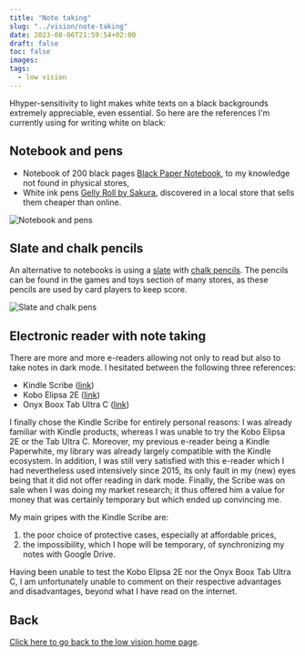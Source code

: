 ```yaml
---
title: "Note taking"
slug: "../vision/note-taking"
date: 2023-08-06T21:59:54+02:00
draft: false
toc: false
images:
tags:
  - low vision
---
```

Hhyper-sensitivity to light makes white texts on a black backgrounds extremely appreciable, even essential. So here are the references I'm currently using for writing white on black:

## Notebook and pens
- Notebook of 200 black pages [Black Paper Notebook](https://www.amazon.fr/dp/B0C1HWZ7N1), to my knowledge not found in physical stores,
- White ink pens [Gelly Roll by Sakura](https://www.amazon.fr/dp/B07DN9KRCJ), discovered in a local store that sells them cheaper than online.

![Notebook and pens](/vision/notebook-pens.png)


## Slate and chalk pencils
An alternative to notebooks is using a [slate](https://www.jumbo.ch/fr/sejour-eclairage/accessoires-d-interieur/panneaux-d-affichage-tapis/ardoise-murale-woody/p/5996775) with [chalk pencils](https://www.jumbo.ch/fr/sejour-eclairage/papeterie/fournituresappareils-de-bureau/divers/3-craies-pour-jeux-de-carte/p/4210167). The pencils can be found in the games and toys section of many stores, as these pencils are used by card players to keep score.

![Slate and chalk pens](/vision/chalkboard-pens.png)


## Electronic reader with note taking
There are more and more e-readers allowing not only to read but also to take notes in dark mode. I hesitated between the following three references:
- Kindle Scribe ([link](https://www.amazon.fr/dp/B09BSQ365J))
- Kobo Elipsa 2E ([link](https://www.kobo.com/media-hub/kobo-elipsa-2e))
- Onyx Boox Tab Ultra C ([link](https://onyxboox.com/boox_taultrac))

I finally chose the Kindle Scribe for entirely personal reasons: I was already familiar with Kindle products, whereas I was unable to try the Kobo Elipsa 2E or the Tab Ultra C. Moreover, my previous e-reader being a Kindle Paperwhite, my library was already largely compatible with the Kindle ecosystem. In addition, I was still very satisfied with this e-reader which I had nevertheless used intensively since 2015, its only fault in my (new) eyes being that it did not offer reading in dark mode. Finally, the Scribe was on sale when I was doing my market research; it thus offered him a value for money that was certainly temporary but which ended up convincing me.

My main gripes with the Kindle Scribe are:
1. the poor choice of protective cases, especially at affordable prices,
2. the impossibility, which I hope will be temporary, of synchronizing my notes with Google Drive.

Having been unable to test the Kobo Elipsa 2E nor the Onyx Boox Tab Ultra C, I am unfortunately unable to comment on their respective advantages and disadvantages, beyond what I have read on the internet.

## Back
[Click here to go back to the low vision home page](..).